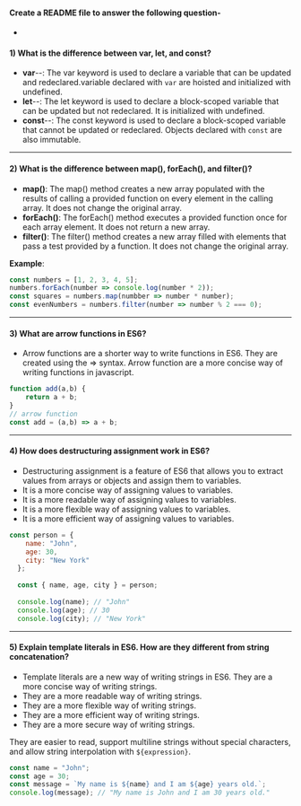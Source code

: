 #### Create a README file to answer the following question-

-
#### 1) What is the difference between var, let, and const?
- **var**--: The var keyword is used to declare a variable that can be updated and redeclared.variable declared with `var` are hoisted and initialized with undefined.
- **let**--: The let keyword is used to declare a block-scoped variable that can be updated but not redeclared. It is initialized with undefined.
- **const**--: The const keyword is used to declare a block-scoped variable that cannot be updated or redeclared. Objects declared with `const` are also immutable.
---

#### 2) What is the difference between map(), forEach(), and filter()? 
- **map()**: The map() method creates a new array populated with the results of calling a provided function on every element in the calling array. It does not change the original array.
- **forEach()**: The forEach() method executes a provided function once for each array element. It does not return a new array.
- **filter()**: The filter() method creates a new array filled with elements that pass a test provided by a function. It does not change the original array.

**Example**:

```javascript
const numbers = [1, 2, 3, 4, 5];
numbers.forEach(number => console.log(number * 2));
const squares = numbers.map(numbber => number * number);
const evenNumbers = numbers.filter(number => number % 2 === 0);
```
---

#### 3) What are arrow functions in ES6?
- Arrow functions are a shorter way to write functions in ES6. They are created using the => syntax. Arrow function are a more concise way of writing functions in javascript.

```js
function add(a,b) {
    return a + b;
}
// arrow function
const add = (a,b) => a + b;
```
---

#### 4) How does destructuring assignment work in ES6?

- Destructuring assignment is a feature of ES6 that allows you to extract values from arrays or objects and assign them to variables.
- It is a more concise way of assigning values to variables.
- It is a more readable way of assigning values to variables.
- It is a more flexible way of assigning values to variables.
- It is a more efficient way of assigning values to variables.

```js
const person = {
    name: "John",
    age: 30,
    city: "New York"
  };
  
  const { name, age, city } = person;
  
  console.log(name); // "John"
  console.log(age); // 30
  console.log(city); // "New York"
```
---

#### 5) Explain template literals in ES6. How are they different from string concatenation?

- Template literals are a new way of writing strings in ES6. They are a more concise way of writing strings.
- They are a more readable way of writing strings.
- They are a more flexible way of writing strings.
- They are a more efficient way of writing strings.
- They are a more secure way of writing strings.

They are easier to read, support multiline strings without special characters, and allow string interpolation with `${expression}`.

```js
const name = "John";
const age = 30;
const message = `My name is ${name} and I am ${age} years old.`;
console.log(message); // "My name is John and I am 30 years old."
```





 
